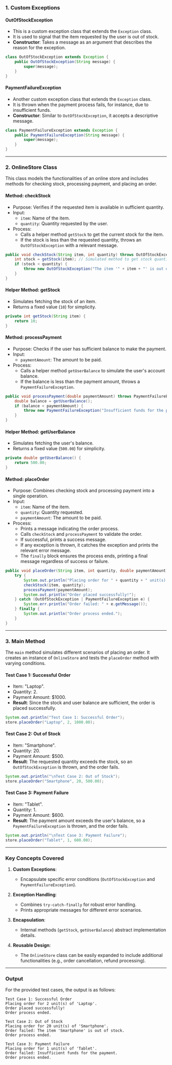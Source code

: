 ### **1. Custom Exceptions**

#### **OutOfStockException**
- This is a custom exception class that extends the `Exception` class.
- It is used to signal that the item requested by the user is out of stock.
- **Constructor**: Takes a message as an argument that describes the reason for the exception.

```java
class OutOfStockException extends Exception {
    public OutOfStockException(String message) {
        super(message);
    }
}
```

#### **PaymentFailureException**
- Another custom exception class that extends the `Exception` class.
- It is thrown when the payment process fails, for instance, due to insufficient funds.
- **Constructor**: Similar to `OutOfStockException`, it accepts a descriptive message.

```java
class PaymentFailureException extends Exception {
    public PaymentFailureException(String message) {
        super(message);
    }
}
```

---

### **2. OnlineStore Class**

This class models the functionalities of an online store and includes methods for checking stock, processing payment, and placing an order.

#### **Method: checkStock**
- Purpose: Verifies if the requested item is available in sufficient quantity.
- Input:
    - `item`: Name of the item.
    - `quantity`: Quantity requested by the user.
- Process:
    - Calls a helper method `getStock` to get the current stock for the item.
    - If the stock is less than the requested quantity, throws an `OutOfStockException` with a relevant message.

```java
public void checkStock(String item, int quantity) throws OutOfStockException {
    int stock = getStock(item); // Simulated method to get stock quantity
    if (stock < quantity) {
        throw new OutOfStockException("The item '" + item + "' is out of stock.");
    }
}
```

#### **Helper Method: getStock**
- Simulates fetching the stock of an item.
- Returns a fixed value (`10`) for simplicity.

```java
private int getStock(String item) {
    return 10;
}
```

#### **Method: processPayment**
- Purpose: Checks if the user has sufficient balance to make the payment.
- Input:
    - `paymentAmount`: The amount to be paid.
- Process:
    - Calls a helper method `getUserBalance` to simulate the user's account balance.
    - If the balance is less than the payment amount, throws a `PaymentFailureException`.

```java
public void processPayment(double paymentAmount) throws PaymentFailureException {
    double balance = getUserBalance();
    if (balance < paymentAmount) {
        throw new PaymentFailureException("Insufficient funds for the payment.");
    }
}
```

#### **Helper Method: getUserBalance**
- Simulates fetching the user's balance.
- Returns a fixed value (`500.00`) for simplicity.

```java
private double getUserBalance() {
    return 500.00;
}
```

#### **Method: placeOrder**
- Purpose: Combines checking stock and processing payment into a single operation.
- Input:
    - `item`: Name of the item.
    - `quantity`: Quantity requested.
    - `paymentAmount`: The amount to be paid.
- Process:
    - Prints a message indicating the order process.
    - Calls `checkStock` and `processPayment` to validate the order.
    - If successful, prints a success message.
    - If any exception is thrown, it catches the exception and prints the relevant error message.
    - The `finally` block ensures the process ends, printing a final message regardless of success or failure.

```java
public void placeOrder(String item, int quantity, double paymentAmount) {
    try {
        System.out.println("Placing order for " + quantity + " unit(s) of '" + item + "'.");
        checkStock(item, quantity);
        processPayment(paymentAmount);
        System.out.println("Order placed successfully!");
    } catch (OutOfStockException | PaymentFailureException e) {
        System.err.println("Order failed: " + e.getMessage());
    } finally {
        System.out.println("Order process ended.");
    }
}
```

---

### **3. Main Method**
The `main` method simulates different scenarios of placing an order. It creates an instance of `OnlineStore` and tests the `placeOrder` method with varying conditions.

#### **Test Case 1: Successful Order**
- Item: "Laptop".
- Quantity: 2.
- Payment Amount: $1000.
- **Result**: Since the stock and user balance are sufficient, the order is placed successfully.

```java
System.out.println("Test Case 1: Successful Order");
store.placeOrder("Laptop", 2, 1000.00);
```

#### **Test Case 2: Out of Stock**
- Item: "Smartphone".
- Quantity: 20.
- Payment Amount: $500.
- **Result**: The requested quantity exceeds the stock, so an `OutOfStockException` is thrown, and the order fails.

```java
System.out.println("\nTest Case 2: Out of Stock");
store.placeOrder("Smartphone", 20, 500.00);
```

#### **Test Case 3: Payment Failure**
- Item: "Tablet".
- Quantity: 1.
- Payment Amount: $600.
- **Result**: The payment amount exceeds the user's balance, so a `PaymentFailureException` is thrown, and the order fails.

```java
System.out.println("\nTest Case 3: Payment Failure");
store.placeOrder("Tablet", 1, 600.00);
```

---

### **Key Concepts Covered**
1. **Custom Exceptions**:
    - Encapsulate specific error conditions (`OutOfStockException` and `PaymentFailureException`).

2. **Exception Handling**:
    - Combines `try-catch-finally` for robust error handling.
    - Prints appropriate messages for different error scenarios.

3. **Encapsulation**:
    - Internal methods (`getStock`, `getUserBalance`) abstract implementation details.

4. **Reusable Design**:
    - The `OnlineStore` class can be easily expanded to include additional functionalities (e.g., order cancellation, refund processing).

---

### **Output**
For the provided test cases, the output is as follows:

```
Test Case 1: Successful Order
Placing order for 2 unit(s) of 'Laptop'.
Order placed successfully!
Order process ended.

Test Case 2: Out of Stock
Placing order for 20 unit(s) of 'Smartphone'.
Order failed: The item 'Smartphone' is out of stock.
Order process ended.

Test Case 3: Payment Failure
Placing order for 1 unit(s) of 'Tablet'.
Order failed: Insufficient funds for the payment.
Order process ended.
```